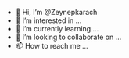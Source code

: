 - 👋 Hi, I’m @Zeynepkarach
- 👀 I’m interested in ...
- 🌱 I’m currently learning ...
- 💞️ I’m looking to collaborate on ...
- 📫 How to reach me ...

<!---
Zeynepkarach/Zeynepkarach is a ✨ special ✨ repository because its `README.md` (this file) appears on your GitHub profile.
You can click the Preview link to take a look at your changes.
--->
